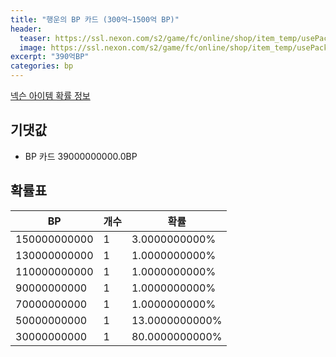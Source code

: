 ```yaml
---
title: "행운의 BP 카드 (300억~1500억 BP)"
header:
  teaser: https://ssl.nexon.com/s2/game/fc/online/shop/item_temp/usePack/200330013_s.png
  image: https://ssl.nexon.com/s2/game/fc/online/shop/item_temp/usePack/200330013_s.png
excerpt: "390억BP"
categories: bp
---
```

[넥슨 아이템 확률 정보](http://iteminfo.nexon.com/probability/fco?sn=7568)

## 기댓값
  - BP 카드 39000000000.0BP

## 확률표

|BP|개수|확률|
|---|---|---|
|150000000000|1|3.0000000000%|
|130000000000|1|1.0000000000%|
|110000000000|1|1.0000000000%|
|90000000000|1|1.0000000000%|
|70000000000|1|1.0000000000%|
|50000000000|1|13.0000000000%|
|30000000000|1|80.0000000000%|
